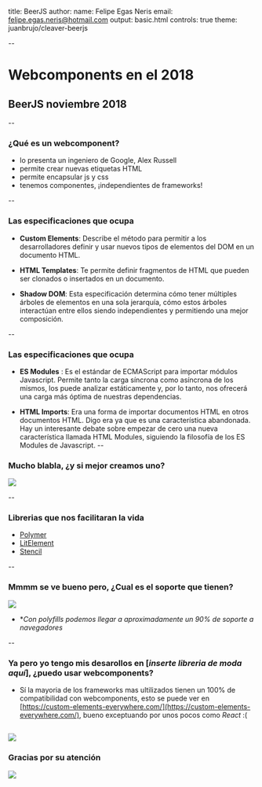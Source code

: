 title: BeerJS
author:
  name: Felipe Egas Neris
  email: felipe.egas.neris@hotmail.com
output: basic.html
controls: true
theme: juanbrujo/cleaver-beerjs

--

# Webcomponents en el 2018
## BeerJS noviembre 2018

--

### ¿Qué es un webcomponent?
* lo presenta un ingeniero de Google, Alex Russell
* permite crear nuevas etiquetas HTML
* permite encapsular js y css
* tenemos componentes, ¡independientes de frameworks!

--
### Las especificaciones que ocupa
* **Custom Elements**:  Describe el método para permitir a los desarrolladores definir y usar nuevos tipos de elementos del DOM en un documento HTML.

* **HTML Templates**: Te permite definir fragmentos de HTML que pueden ser clonados o insertados en un documento.

* **Shadow DOM**: Esta especificación determina cómo tener múltiples árboles de elementos en una sola jerarquía, cómo estos árboles interactúan entre ellos siendo independientes y permitiendo una mejor composición.


--
### Las especificaciones que ocupa

* **ES Modules** : Es el estándar de ECMAScript para importar módulos Javascript. Permite tanto la carga síncrona como asíncrona de los mismos, los puede analizar estáticamente y, por lo tanto, nos ofrecerá una carga más óptima de nuestras dependencias.

* **HTML Imports**: Era una forma de importar documentos HTML en otros documentos HTML. Digo era ya que es una característica abandonada. Hay un interesante debate sobre empezar de cero una nueva característica llamada HTML Modules, siguiendo la filosofía de los ES Modules de Javascript.
--

### Mucho blabla, ¿y si mejor creamos uno?

![](https://i.imgur.com/Yy6XRwP.jpg)

--
### Librerias que nos facilitaran la vida

* [Polymer](https://www.polymer-project.org/)
* [LitElement](https://github.com/Polymer/lit-element)
* [Stencil](https://stenciljs.com/)

--
### Mmmm se ve bueno pero, ¿Cual es el soporte que tienen?
![](https://i.imgur.com/V896V0c.png)

* **Con polyfills podemos llegar a aproximadamente un 90% de soporte a navegadores*

-- 
### Ya pero yo tengo mis desarollos en [*inserte libreria de moda aquí*], ¿puedo usar webcomponents?

* Sí la mayoria de los frameworks mas ultilizados tienen un 100% de compatibilidad con webcomponents, esto se puede ver en [https://custom-elements-everywhere.com/](https://custom-elements-everywhere.com/), bueno exceptuando por unos pocos como *React* :(

![](https://i.imgur.com/6ZU8Qdn.png)
--
### Gracias por su atención

![](https://i.imgur.com/UXCYM0w.jpg)
